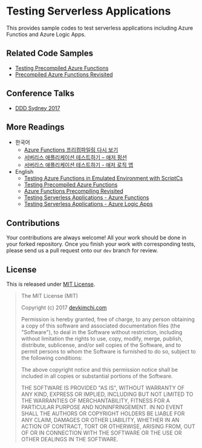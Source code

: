 # Testing Serverless Applications #

This provides sample codes to test serverless applications including Azure Functios and Azure Logic Apps.

## Related Code Samples ##

* [Testing Precompiled Azure Functions](https://github.com/devkimchi/Testing-Precompiled-Azure-Functions)
* [Precompiled Azure Functions Revisited](https://github.com/devkimchi/Precompiled-Azure-Functions-Revisited)


## Conference Talks ##

* [DDD Sydney 2017](https://1drv.ms/p/s!ArWHNGHxF7lB6BStz2CBaUj90xqf)


## More Readings ##

* 한국어
  * [Azure Functions 프리컴파일링 다시 보기](http://blog.aliencube.org/ko/2017/04/30/precompiled-azure-functions-revisited/)
  * [서버리스 애플리케이션 테스트하기 – 애저 펑션](http://blog.aliencube.org/ko/2017/07/20/testing-serverless-applications-part-1/)
  * [서버리스 애플리케이션 테스트하기 - 애저 로직 앱](http://blog.aliencube.org/ko/2017/07/21/testing-serverless-applications-part-2/)
* English
  * [Testing Azure Functions in Emulated Environment with ScriptCs](https://blog.kloud.com.au/2016/09/05/testing-azure-functions-in-emulated-environment-with-scriptcs/)
  * [Testing Precompiled Azure Functions](https://blog.kloud.com.au/2017/01/20/testing-precompiled-azure-functions/)
  * [Azure Functions Precompiling Revisited](https://blog.kloud.com.au/2017/05/03/precompiled-azure-functions-revisited/)
  * [Testing Serverless Applications - Azure Functions](https://blog.kloud.com.au/2017/07/22/is-your-serverless-application-testable-azure-functions/)
  * [Testing Serverless Applications - Azure Logic Apps](https://blog.kloud.com.au/2017/07/24/is-your-serverless-application-testable-azure-logic-apps/)


## Contributions ##

Your contributions are always welcome! All your work should be done in your forked repository. Once you finish your work with corresponding tests, please send us a pull request onto our `dev` branch for review.


## License ##

This is released under [MIT License](http://opensource.org/licenses/MIT).

> The MIT License (MIT)
> 
> Copyright (c) 2017 [devkimchi.com](http://devkimchi.com)
> 
> Permission is hereby granted, free of charge, to any person obtaining a copy of this software and associated documentation files (the "Software"), to deal in the Software without restriction, including without limitation the rights to use, copy, modify, merge, publish, distribute, sublicense, and/or sell copies of the Software, and to permit persons to whom the Software is
> furnished to do so, subject to the following conditions:
> 
> The above copyright notice and this permission notice shall be included in all copies or substantial portions of the Software.
> 
> THE SOFTWARE IS PROVIDED "AS IS", WITHOUT WARRANTY OF ANY KIND, EXPRESS OR IMPLIED, INCLUDING BUT NOT LIMITED TO THE WARRANTIES OF MERCHANTABILITY, FITNESS FOR A PARTICULAR PURPOSE AND NONINFRINGEMENT. IN NO EVENT SHALL THE AUTHORS OR COPYRIGHT HOLDERS BE LIABLE FOR ANY CLAIM, DAMAGES OR OTHER LIABILITY, WHETHER IN AN ACTION OF CONTRACT, TORT OR OTHERWISE, ARISING FROM, OUT OF OR IN CONNECTION WITH THE SOFTWARE OR THE USE OR OTHER DEALINGS IN THE SOFTWARE.
